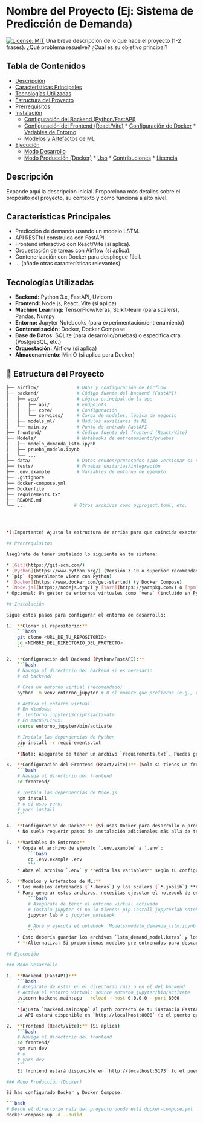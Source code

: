 # Nombre del Proyecto (Ej: Sistema de Predicción de Demanda)

[![License: MIT](https://img.shields.io/badge/License-MIT-yellow.svg)](https://opensource.org/licenses/MIT) Una breve descripción de lo que hace el proyecto (1-2 frases). ¿Qué problema resuelve? ¿Cuál es su objetivo principal?

## Tabla de Contenidos

* [Descripción](#descripción)
* [Características Principales](#características-principales)
* [Tecnologías Utilizadas](#tecnologías-utilizadas)
* [Estructura del Proyecto](#estructura-del-proyecto)
* [Prerrequisitos](#prerrequisitos)
* [Instalación](#instalación)
    * [Configuración del Backend (Python/FastAPI)](#configuración-del-backend-pythonfastapi)
    * [Configuración del Frontend (React/Vite)](#configuración-del-frontend-reactvite) * [Configuración de Docker](#configuración-de-docker) * [Variables de Entorno](#variables-de-entorno)
    * [Modelos y Artefactos de ML](#modelos-y-artefactos-de-ml)
* [Ejecución](#ejecución)
    * [Modo Desarrollo](#modo-desarrollo)
    * [Modo Producción (Docker)](#modo-producción-docker) * [Uso](#uso) * [Contribuciones](#contribuciones) * [Licencia](#licencia)

## Descripción

Expande aquí la descripción inicial. Proporciona más detalles sobre el propósito del proyecto, su contexto y cómo funciona a alto nivel.

## Características Principales

* Predicción de demanda usando un modelo LSTM.
* API RESTful construida con FastAPI.
* Frontend interactivo con React/Vite (si aplica).
* Orquestación de tareas con Airflow (si aplica).
* Contenerización con Docker para despliegue fácil.
* ... (añade otras características relevantes)

## Tecnologías Utilizadas

* **Backend:** Python 3.x, FastAPI, Uvicorn
* **Frontend:** Node.js, React, Vite (si aplica)
* **Machine Learning:** TensorFlow/Keras, Scikit-learn (para scalers), Pandas, Numpy
* **Entorno:** Jupyter Notebooks (para experimentación/entrenamiento)
* **Contenerización:** Docker, Docker Compose
* **Base de Datos:** SQLite (para desarrollo/pruebas) o especifica otra (PostgreSQL, etc.)
* **Orquestación:** Airflow (si aplica)
* **Almacenamiento:** MinIO (si aplica para Docker)

## 📁 Estructura del Proyecto

```bash
├── airflow/              # DAGs y configuración de Airflow
├── backend/              # Código fuente del backend (FastAPI)
│   ├── app/              # Lógica principal de la app
│   │   ├── api/          # Endpoints
│   │   ├── core/         # Configuración
│   │   └── services/     # Carga de modelos, lógica de negocio
│   ├── models_ml/        # Módulos auxiliares de ML
│   └── main.py           # Punto de entrada FastAPI
├── frontend/             # Código fuente del frontend (React/Vite)
├── Models/               # Notebooks de entrenamiento/pruebas
│   ├── modelo_demanda_lstm.ipynb
│   ├── prueba_modelo.ipynb
│   └── ...
├── data/                 # Datos crudos/procesados (¡No versionar si son pesados!)
├── tests/                # Pruebas unitarias/integración
├── .env.example          # Variables de entorno de ejemplo
├── .gitignore
├── docker-compose.yml
├── Dockerfile
├── requirements.txt
├── README.md
└── ...                  # Otros archivos como pyproject.toml, etc.




*(¡Importante! Ajusta la estructura de arriba para que coincida exactamente con tu proyecto real)*

## Prerrequisitos

Asegúrate de tener instalado lo siguiente en tu sistema:

* [Git](https://git-scm.com/)
* [Python](https://www.python.org/) (Versión 3.10 o superior recomendada - especifica tu versión)
* `pip` (generalmente viene con Python)
* [Docker](https://www.docker.com/get-started) (y Docker Compose)
* [Node.js](https://nodejs.org/) y [Yarn](https://yarnpkg.com/) o [npm](https://www.npmjs.com/) (si aplica frontend) (Versión X.Y o superior)
* Opcional: Un gestor de entornos virtuales como `venv` (incluido en Python 3) o `conda`.

## Instalación

Sigue estos pasos para configurar el entorno de desarrollo:

1.  **Clonar el repositorio:**
    ```bash
    git clone <URL_DE_TU_REPOSITORIO>
    cd <NOMBRE_DEL_DIRECTORIO_DEL_PROYECTO>
    ```

2.  **Configuración del Backend (Python/FastAPI):**
    ```bash
    # Navega al directorio del backend si es necesario
    # cd backend/

    # Crea un entorno virtual (recomendado)
    python -m venv entorno_jupyter # O el nombre que prefieras (e.g., venv)

    # Activa el entorno virtual
    # En Windows:
    # .\entorno_jupyter\Scripts\activate
    # En macOS/Linux:
    source entorno_jupyter/bin/activate

    # Instala las dependencias de Python
    pip install -r requirements.txt
    ```
    *(Nota: Asegúrate de tener un archivo `requirements.txt`. Puedes generarlo desde tu entorno activado con: `pip freeze > requirements.txt`)*

3.  **Configuración del Frontend (React/Vite):** (Solo si tienes un frontend separado)
    ```bash
    # Navega al directorio del frontend
    cd frontend/

    # Instala las dependencias de Node.js
    npm install
    # o si usas yarn:
    # yarn install
    ```

4.  **Configuración de Docker:** (Si usas Docker para desarrollo o producción)
    * No suele requerir pasos de instalación adicionales más allá de tener Docker y Docker Compose instalados.

5.  **Variables de Entorno:**
    * Copia el archivo de ejemplo `.env.example` a `.env`:
        ```bash
        cp .env.example .env
        ```
    * Abre el archivo `.env` y **edita las variables** según tu configuración local (claves de API, rutas, credenciales de base de datos si no es SQLite, etc.). **NUNCA compartas tu archivo `.env` real.**

6.  **Modelos y Artefactos de ML:**
    * Los modelos entrenados (`*.keras`) y los scalers (`*.joblib`) **no están incluidos en el repositorio** debido a su tamaño (ver `.gitignore`).
    * Para generar estos archivos, necesitas ejecutar el notebook de entrenamiento:
        ```bash
        # Asegúrate de tener el entorno virtual activado
        # Instala jupyter si no lo tienes: pip install jupyterlab notebook
        jupyter lab # o jupyter notebook

        # Abre y ejecuta el notebook 'Models/modelo_demanda_lstm.ipynb'
        ```
    * Esto debería guardar los archivos `lstm_demand_model.keras` y los scalers en las rutas esperadas (`Models/trained_model/` y `Models/scalers/`).
    * *(Alternativa: Si proporcionas modelos pre-entrenados para descargar, explica aquí cómo obtenerlos y dónde colocarlos)*.

## Ejecución

### Modo Desarrollo

1.  **Backend (FastAPI):**
    ```bash
    # Asegúrate de estar en el directorio raíz o en el del backend
    # Activa el entorno virtual: source entorno_jupyter/bin/activate
    uvicorn backend.main:app --reload --host 0.0.0.0 --port 8000
    ```
    *(Ajusta `backend.main:app` al path correcto de tu instancia FastAPI)*
    La API estará disponible en `http://localhost:8000` (o el puerto que configures).

2.  **Frontend (React/Vite):** (Si aplica)
    ```bash
    # Navega al directorio del frontend
    cd frontend/
    npm run dev
    # o
    # yarn dev
    ```
    El frontend estará disponible en `http://localhost:5173` (o el puerto que configure Vite).

### Modo Producción (Docker)

Si has configurado Docker y Docker Compose:

```bash
# Desde el directorio raíz del proyecto donde está docker-compose.yml
docker-compose up -d --build
